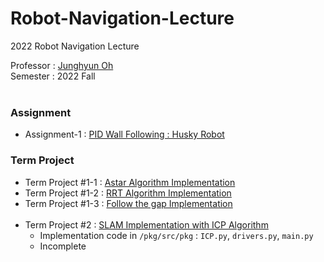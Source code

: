 # Robot-Navigation-Lecture
2022 Robot Navigation Lecture

Professor : [Junghyun Oh](http://robotailab.net/people/junghyunoh.html)<br>
Semester : 2022 Fall
<br><br>

### Assignment
* Assignment-1 : [PID Wall Following : Husky Robot](https://github.com/Lee-JaeWon/Robot-Navigation-Lecture/blob/main/wall_following_assignment/python/wall_follower.py)<br>

### Term Project
* Term Project #1-1 : [Astar Algorithm Implementation](https://github.com/Lee-JaeWon/Robot-Navigation-Lecture/blob/main/Astar%2CRRT/astar_planner.py)
* Term Project #1-2 : [RRT Algorithm Implementation](https://github.com/Lee-JaeWon/Robot-Navigation-Lecture/blob/main/Astar%2CRRT/rrt_planner.py)
* Term Project #1-3 : [Follow the gap Implementation](https://github.com/Lee-JaeWon/Robot-Navigation-Lecture/blob/main/f1tenth-riders-HW/pkg/src/pkg/drivers_HW.py)
<br><br>
* Term Project #2 : [SLAM Implementation with ICP Algorithm](https://github.com/Lee-JaeWon/Robot-Navigation-Lecture/tree/main/f1tenth_riders-HW-ICP)
  * Implementation code in `/pkg/src/pkg` : `ICP.py`, `drivers.py`, `main.py`
  * Incomplete
